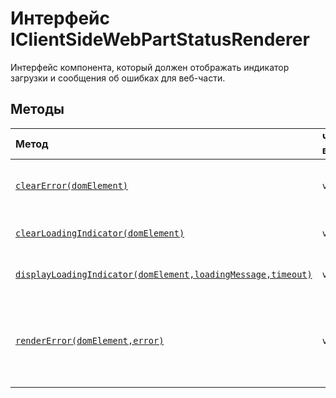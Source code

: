 # <a name="iclientsidewebpartstatusrenderer-interface"></a>Интерфейс IClientSideWebPartStatusRenderer







Интерфейс компонента, который должен отображать индикатор загрузки и сообщения об ошибках для веб-части.







## <a name="methods"></a>Методы

| Метод       |  Что возвращается   | Описание|
|:-------------|:-------|:-----------|
|[`clearError(domElement)`](clearerror-iclientsidewebpartstatusrenderer.md)      | `void` | Удаление сообщения об ошибке веб-части. |
|[`clearLoadingIndicator(domElement)`](clearloadingindicator-iclientsidewebpartstatusrenderer.md)      | `void` | Удаление индикатора загрузки. |
|[`displayLoadingIndicator(domElement,loadingMessage,timeout)`](displayloadingindicator-iclientsidewebpartstatusrenderer.md)      | `void` | Отображение индикатора загрузки. |
|[`renderError(domElement,error)`](rendererror-iclientsidewebpartstatusrenderer.md)      | `void` | Отображение указанного сообщения об ошибке в контейнере веб-части div. |




